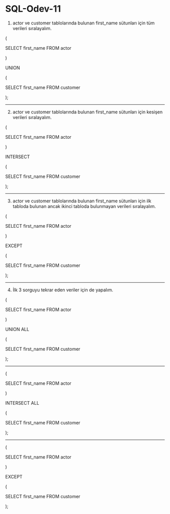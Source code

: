 # SQL-Odev-11

1. actor ve customer tablolarında bulunan first_name sütunları için tüm verileri sıralayalım.

(
	
  SELECT first_name FROM actor

)

UNION

(

  SELECT first_name FROM customer

);


*******************************************************************
2. actor ve customer tablolarında bulunan first_name sütunları için kesişen verileri sıralayalım.

(
	
  SELECT first_name FROM actor

)

INTERSECT

(
	
  SELECT first_name FROM customer

);

*******************************************************************
3. actor ve customer tablolarında bulunan first_name sütunları için ilk tabloda bulunan ancak ikinci tabloda bulunmayan verileri sıralayalım.

(
	
  SELECT first_name FROM actor

)

EXCEPT

(
	
  SELECT first_name FROM customer

);

*******************************************************************
4. İlk 3 sorguyu tekrar eden veriler için de yapalım.

(
	
  SELECT first_name FROM actor

)


UNION ALL

(
	
  SELECT first_name FROM customer

);

*******************************************************************

(
	
  SELECT first_name FROM actor

)

INTERSECT ALL

(
	
  SELECT first_name FROM customer

);

*******************************************************************

(
	
  SELECT first_name FROM actor

)

EXCEPT

(
	
  SELECT first_name FROM customer

);
